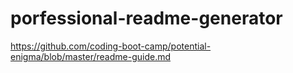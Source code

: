 # porfessional-readme-generator
https://github.com/coding-boot-camp/potential-enigma/blob/master/readme-guide.md